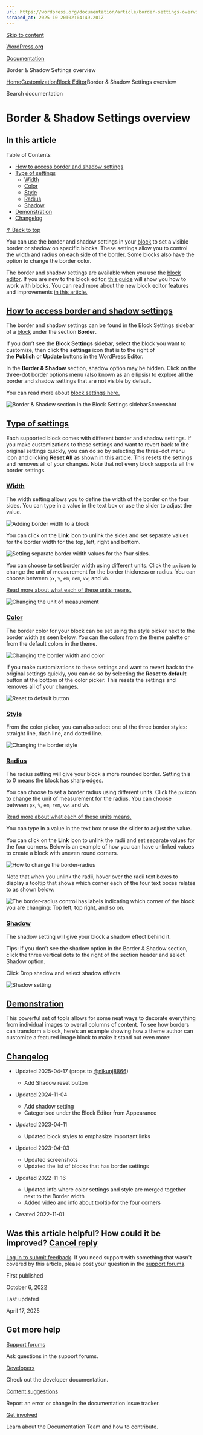 ```yaml
---
url: https://wordpress.org/documentation/article/border-settings-overview
scraped_at: 2025-10-20T02:04:49.201Z
---
```


[Skip to content](https://wordpress.org/documentation/article/border-settings-overview/#wp--skip-link--target)

[WordPress.org](https://wordpress.org/)

[Documentation](https://wordpress.org/documentation)

Border & Shadow Settings overview

[Home](https://wordpress.org/documentation)[Customization](https://wordpress.org/documentation/customization/)[Block Editor](https://wordpress.org/documentation/category/block-editor/)Border & Shadow Settings overview

Search documentation

# Border & Shadow Settings overview

## In this article

Table of Contents

- [How to access border and shadow settings](https://wordpress.org/documentation/article/border-settings-overview/#how-to-access-border-and-shadow-settings)
- [Type of settings](https://wordpress.org/documentation/article/border-settings-overview/#type-of-settings)
  - [Width](https://wordpress.org/documentation/article/border-settings-overview/#width)
  - [Color](https://wordpress.org/documentation/article/border-settings-overview/#color)
  - [Style](https://wordpress.org/documentation/article/border-settings-overview/#style)
  - [Radius](https://wordpress.org/documentation/article/border-settings-overview/#radius)
  - [Shadow](https://wordpress.org/documentation/article/border-settings-overview/#shadow)
- [Demonstration](https://wordpress.org/documentation/article/border-settings-overview/#demonstration)
- [Changelog](https://wordpress.org/documentation/article/border-settings-overview/#changelog)

[↑ Back to top](https://wordpress.org/documentation/article/border-settings-overview/#wp--skip-link--target)

You can use the border and shadow settings in your [block](https://wordpress.org/documentation/article/blocks/) to set a visible border or shadow on specific blocks. These settings allow you to control the width and radius on each side of the border. Some blocks also have the option to change the border color.

The border and shadow settings are available when you use the [block editor](https://wordpress.org/documentation/article/wordpress-editor/). If you are new to the block editor, [this guide](https://wordpress.org/documentation/article/working-with-blocks/) will show you how to work with blocks. You can read more about the new block editor features and improvements [in this article.](https://make.wordpress.org/core/2022/09/26/core-editor-improvement-catalyst-for-creativity/)

## [How to access border and shadow settings](https://wordpress.org/documentation/article/border-settings-overview/\#how-to-access-border-and-shadow-settings)

The border and shadow settings can be found in the Block Settings sidebar of a [block](https://wordpress.org/documentation/article/blocks/) under the section **Border**.

If you don’t see the **Block Settings** sidebar, select the block you want to customize, then click the **settings** icon that is to the right of the **Publish** or **Update** buttons in the WordPress Editor.

In the **Border & Shadow** section, shadow option may be hidden. Click on the three-dot border options menu (also known as an ellipsis) to explore all the border and shadow settings that are not visible by default.

You can read more about [block settings here.](https://wordpress.org/documentation/article/working-with-blocks/#block-settings)

![Border & Shadow section in the Block Settings sidebar](https://wordpress.org/documentation/files/2022/10/border-shadow-6.7.jpg)Screenshot

## [Type of settings](https://wordpress.org/documentation/article/border-settings-overview/\#type-of-settings)

Each supported block comes with different border and shadow settings. If you make customizations to these settings and want to revert back to the original settings quickly, you can do so by selecting the three-dot menu icon and clicking **Reset All** as [shown in this article](https://wordpress.org/documentation/article/working-with-blocks/#reset-controls). This resets the settings and removes all of your changes. Note that not every block supports all the border settings.

### [Width](https://wordpress.org/documentation/article/border-settings-overview/\#width)

The width setting allows you to define the width of the border on the four sides. You can type in a value in the text box or use the slider to adjust the value.

![Adding border width to a block](https://wordpress.org/documentation/files/2022/11/Edit-Page-Sample-Page-%E2%80%B9-Coco-Woofs-%E2%80%94-WordPress.png)

You can click on the **Link** icon to unlink the sides and set separate values for the border width for the top, left, right and bottom.

![Setting separate border width values for the four sides.](https://wordpress.org/documentation/files/2022/11/Screenshot-2022-11-16-at-9.40.45-AM.png)

You can choose to set border width using different units. Click the `px` icon to change the unit of measurement for the border thickness or radius. You can choose between `px`, `%`, `em`, `rem`, `vw`, and `vh`.

[Read more about what each of these units means.](https://wordpress.org/documentation/article/typography-settings-overview/#units-explained)

![Changing the unit of measurement ](https://wordpress.org/documentation/files/2022/11/Screenshot-2022-11-16-at-9.38.48-AM.png)

### [Color](https://wordpress.org/documentation/article/border-settings-overview/\#color)

The border color for your block can be set using the style picker next to the border width as seen below. You can the colors from the theme palette or from the default colors in the theme.

![Changing the border width and color](https://wordpress.org/documentation/files/2022/11/Screenshot-2022-11-16-at-9.43.26-AM-1-1024x663.png)

If you make customizations to these settings and want to revert back to the original settings quickly, you can do so by selecting the **Reset to default** button at the bottom of the color picker. This resets the settings and removes all of your changes.

![Reset to default button](https://wordpress.org/documentation/files/2022/11/Screenshot-2022-11-16-at-9.53.01-AM.png)

### [Style](https://wordpress.org/documentation/article/border-settings-overview/\#style)

From the color picker, you can also select one of the three border styles: straight line, dash line, and dotted line.

![Changing the border style](https://wordpress.org/documentation/files/2022/11/Screenshot-2022-11-16-at-10.00.20-AM-1024x776.png)

### [Radius](https://wordpress.org/documentation/article/border-settings-overview/\#radius)

The radius setting will give your block a more rounded border. Setting this to 0 means the block has sharp edges.

You can choose to set a border radius using different units. Click the `px` icon to change the unit of measurement for the radius. You can choose between `px`, `%`, `em`, `rem`, `vw`, and `vh`.

[Read more about what each of these units means.](https://wordpress.org/documentation/article/typography-settings-overview/#units-explained)

You can type in a value in the text box or use the slider to adjust the value.

You can click on the **Link** icon to unlink the radii and set separate values for the four corners. Below is an example of how you can have unlinked values to create a block with uneven round corners.

![How to change the border-radius ](https://wordpress.org/documentation/files/2023/04/border-radius-WP-62-1024x420.png)

Note that when you unlink the radii, hover over the radii text boxes to display a tooltip that shows which corner each of the four text boxes relates to as shown below:

![The border-radius control has labels indicating which corner of the block you are changing: Top left, top right, and so on.](https://wordpress.org/documentation/files/2023/04/border-radius-control-hover-WP-62.png)

### [Shadow](https://wordpress.org/documentation/article/border-settings-overview/\#shadow)

The shadow setting will give your block a shadow effect behind it.

Tips: If you don’t see the shadow option in the Border & Shadow section, click the three vertical dots to the right of the section header and select Shadow option.

Click Drop shadow and select shadow effects.

![Shadow setting](https://wordpress.org/documentation/files/2022/10/shadow.png)

## [Demonstration](https://wordpress.org/documentation/article/border-settings-overview/\#demonstration)

This powerful set of tools allows for some neat ways to decorate everything from individual images to overall columns of content. To see how borders can transform a block, here’s an example showing how a theme author can customize a featured image block to make it stand out even more:

## [Changelog](https://wordpress.org/documentation/article/border-settings-overview/\#changelog)

- Updated 2025-04-17 (props to [@nikunj8866](https://profiles.wordpress.org/nikunj8866/))

  - Add Shadow reset button
- Updated 2024-11-04
  - Add shadow setting
  - Categorised under the Block Editor from Appearance
- Updated 2023-04-11
  - Updated block styles to emphasize important links
- Updated 2023-04-03
  - Updated screenshots
  - Updated the list of blocks that has border settings
- Updated 2022-11-16
  - Updated info where color settings and style are merged together next to the Border width
  - Added video and info about tooltip for the four corners
- Created 2022-11-01

## Was this article helpful? How could it be improved? [Cancel reply](https://wordpress.org/documentation/article/border-settings-overview/\#respond)

[Log in to submit feedback](https://login.wordpress.org/?redirect_to=https%3A%2F%2Fwordpress.org%2Fdocumentation%2Farticle%2Fborder-settings-overview%2F&locale=en_US). If you need support with something that wasn't covered by this article, please post your question in the [support forums](https://wordpress.org/support/forums/).

First published

October 6, 2022

Last updated

April 17, 2025

## Get more help

[Support forums](https://wordpress.org/support/forums/)

Ask questions in the support forums.

[Developers](https://developer.wordpress.org/)

Check out the developer documentation.

[Content suggestions](https://github.com/WordPress/Documentation-Issue-Tracker/issues)

Report an error or change in the documentation issue tracker.

[Get involved](https://make.wordpress.org/docs/)

Learn about the Documentation Team and how to contribute.